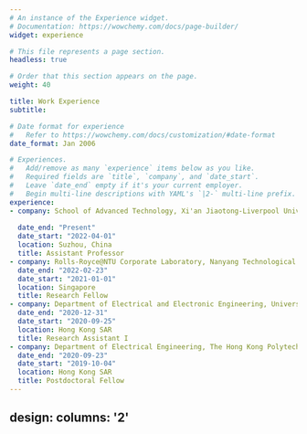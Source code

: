 ```yaml
---
# An instance of the Experience widget.
# Documentation: https://wowchemy.com/docs/page-builder/
widget: experience

# This file represents a page section.
headless: true

# Order that this section appears on the page.
weight: 40

title: Work Experience
subtitle:

# Date format for experience
#   Refer to https://wowchemy.com/docs/customization/#date-format
date_format: Jan 2006

# Experiences.
#   Add/remove as many `experience` items below as you like.
#   Required fields are `title`, `company`, and `date_start`.
#   Leave `date_end` empty if it's your current employer.
#   Begin multi-line descriptions with YAML's `|2-` multi-line prefix.
experience:
- company: School of Advanced Technology, Xi'an Jiaotong-Liverpool University
  
  date_end: "Present"
  date_start: "2022-04-01"
  location: Suzhou, China
  title: Assistant Professor
- company: Rolls-Royce@NTU Corporate Laboratory, Nanyang Technological University
  date_end: "2022-02-23"
  date_start: "2021-01-01"
  location: Singapore
  title: Research Fellow
- company: Department of Electrical and Electronic Engineering, University of Hong Kong
  date_end: "2020-12-31"
  date_start: "2020-09-25"
  location: Hong Kong SAR
  title: Research Assistant I
- company: Department of Electrical Engineering, The Hong Kong Polytechnic University
  date_end: "2020-09-23"
  date_start: "2019-10-04"
  location: Hong Kong SAR
  title: Postdoctoral Fellow
---
```


design:
  columns: '2'
---
